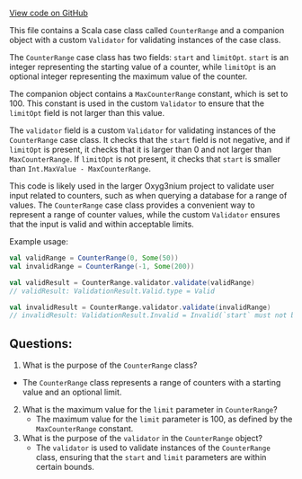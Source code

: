 [View code on GitHub](https://github.com/oxyg3nium/oxyg3nium/api/src/main/scala/org/oxyg3nium/api/model/CounterRange.scala)

This file contains a Scala case class called `CounterRange` and a companion object with a custom `Validator` for validating instances of the case class. 

The `CounterRange` case class has two fields: `start` and `limitOpt`. `start` is an integer representing the starting value of a counter, while `limitOpt` is an optional integer representing the maximum value of the counter. 

The companion object contains a `MaxCounterRange` constant, which is set to 100. This constant is used in the custom `Validator` to ensure that the `limitOpt` field is not larger than this value. 

The `validator` field is a custom `Validator` for validating instances of the `CounterRange` case class. It checks that the `start` field is not negative, and if `limitOpt` is present, it checks that it is larger than 0 and not larger than `MaxCounterRange`. If `limitOpt` is not present, it checks that `start` is smaller than `Int.MaxValue - MaxCounterRange`. 

This code is likely used in the larger Oxyg3nium project to validate user input related to counters, such as when querying a database for a range of values. The `CounterRange` case class provides a convenient way to represent a range of counter values, while the custom `Validator` ensures that the input is valid and within acceptable limits. 

Example usage:

```scala
val validRange = CounterRange(0, Some(50))
val invalidRange = CounterRange(-1, Some(200))

val validResult = CounterRange.validator.validate(validRange)
// validResult: ValidationResult.Valid.type = Valid

val invalidResult = CounterRange.validator.validate(invalidRange)
// invalidResult: ValidationResult.Invalid = Invalid(`start` must not be negative)
```
## Questions: 
 1. What is the purpose of the `CounterRange` class?
   - The `CounterRange` class represents a range of counters with a starting value and an optional limit.
2. What is the maximum value for the `limit` parameter in `CounterRange`?
   - The maximum value for the `limit` parameter is 100, as defined by the `MaxCounterRange` constant.
3. What is the purpose of the `validator` in the `CounterRange` object?
   - The `validator` is used to validate instances of the `CounterRange` class, ensuring that the `start` and `limit` parameters are within certain bounds.